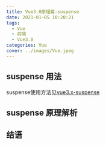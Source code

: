```yaml
---
title: Vue3.0原理篇-suspense
date: 2021-01-05 10:20:21
tags:
  - Vue
  - 前端
  - Vue3.0
categories: Vue
cover: ../images/Vue.jpeg
---
```


## suspense 用法
suspense使用方法见[vue3.x-suspense](http://devinhj.cn/2020/12/05/vue3.0%E4%BD%BF%E7%94%A8%E7%AF%87/)
## suspense 原理解析
## 结语